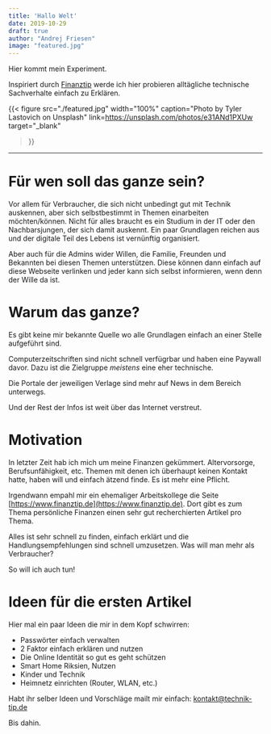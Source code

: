 ```yaml
---
title: 'Hallo Welt'
date: 2019-10-29
draft: true
author: "Andrej Friesen"
image: "featured.jpg"
---
```


Hier kommt mein Experiment.

Inspiriert durch [Finanztip](https://www.finanztip.de) werde ich hier probieren alltägliche technische Sachverhalte einfach zu Erklären.

<!--more-->

{{< figure src="./featured.jpg"
width="100%"
caption="Photo by Tyler Lastovich on Unsplash"
link=https://unsplash.com/photos/e31ANd1PXUw
target="_blank"
 >}}

---

# Für wen soll das ganze sein?

Vor allem für Verbraucher, die sich nicht unbedingt gut mit Technik auskennen, aber sich selbstbestimmt in Themen einarbeiten möchten/können.
Nicht für alles braucht es ein Studium in der IT oder den Nachbarsjungen, der sich damit auskennt.
Ein paar Grundlagen reichen aus und der digitale Teil des Lebens ist vernünftig organisiert.

Aber auch für die Admins wider Willen, die Familie, Freunden und Bekannten bei diesen Themen unterstützen.
Diese können dann einfach auf diese Webseite verlinken und jeder kann sich selbst informieren, wenn denn der Wille da ist.

# Warum das ganze?

Es gibt keine mir bekannte Quelle wo alle Grundlagen einfach an einer Stelle aufgeführt sind.

Computerzeitschriften sind nicht schnell verfügrbar und haben eine Paywall davor.
Dazu ist die Zielgruppe *meistens* eine eher technische.

Die Portale der jeweiligen Verlage sind mehr auf News in dem Bereich unterwegs.

Und der Rest der Infos ist weit über das Internet verstreut.

# Motivation

In letzter Zeit hab ich mich um meine Finanzen gekümmert. Altervorsorge, Berufsunfähigkeit, etc.
Themen mit denen ich überhaupt keinen Kontakt hatte, haben will und einfach ätzend finde.
Es ist mehr eine Pflicht.

Irgendwann empahl mir ein ehemaliger Arbeitskollege die Seite [https://www.finanztip.de](https://www.finanztip.de).
Dort gibt es zum Thema persönliche Finanzen einen sehr gut recherchierten Artikel pro Thema.

Alles ist sehr schnell zu finden, einfach erklärt und die Handlungsempfehlungen sind schnell umzusetzen.
Was will man mehr als Verbraucher?

So will ich auch tun!

# Ideen für die ersten Artikel

Hier mal ein paar Ideen die mir in dem Kopf schwirren:

- Passwörter einfach verwalten
- 2 Faktor einfach erklären und nutzen
- Die Online Identität so gut es geht schützen
- Smart Home Riksien, Nutzen
- Kinder und Technik
- Heimnetz einrichten (Router, WLAN, etc.)

Habt ihr selber Ideen und Vorschläge mailt mir einfach: [kontakt@technik-tip.de](mailto:kontakt@technik-tip.de)

Bis dahin.
